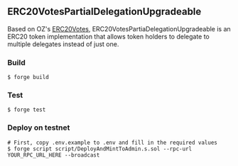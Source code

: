 ## ERC20VotesPartialDelegationUpgradeable

Based on OZ's [ERC20Votes](https://github.com/OpenZeppelin/openzeppelin-contracts/blob/master/contracts/token/ERC20/extensions/ERC20Votes.sol), ERC20VotesPartiaDelegationUpgradeable is an ERC20 token implementation that allows token holders to delegate to multiple delegates instead of just one.

### Build

```shell
$ forge build
```

### Test

```shell
$ forge test
```

### Deploy on testnet

```shell
# First, copy .env.example to .env and fill in the required values
$ forge script script/DeployAndMintToAdmin.s.sol --rpc-url YOUR_RPC_URL_HERE --broadcast
```
